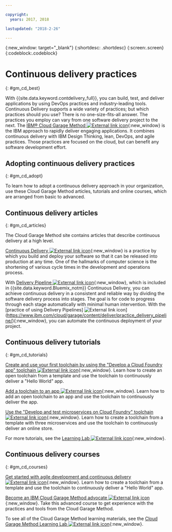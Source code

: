```yaml
---

copyright:
  years: 2017, 2018

lastupdated: "2018-2-26"

---
```

<!-- Copyright info at top of file: REQUIRED
    The copyright info is YAML content that must occur at the top of the MD file, before attributes are listed.
    It must be surrounded by 3 dashes.
    The value "years" can contain just one year or a two years separated by a comma. (years: 2014, 2016)
    Indentation as per the previous template must be preserved.
-->

{:new_window: target="_blank"}
{:shortdesc: .shortdesc}
{:screen:.screen}
{:codeblock:.codeblock}

# Continuous delivery practices
{: #gm_cd_best}



With {{site.data.keyword.contdelivery_full}}, you can build, test, and deliver applications by using DevOps practices and industry-leading tools. Continuous Delivery supports a wide variety of practices; but which practices should you use? There is no one-size-fits-all answer. The practices you employ can vary from one software delivery project to the next.  The [IBM&reg; Cloud Garage Method ![External link icon](../../icons/launch-glyph.svg "External link icon")](https://www.ibm.com/cloud/garage){:new_window} is the IBM approach to rapidly deliver engaging applications. It combines continuous delivery with IBM Design Thinking, lean, DevOps, and agile practices. Those practices are focused on the cloud, but can benefit any software development effort.


## Adopting continuous delivery practices
{: #gm_cd_adopt}

To learn how to adopt a continuous delivery approach in your organization, use these Cloud Garage Method articles, tutorials and online courses, which are arranged from basic to advanced.

## Continuous delivery articles
{: #gm_cd_articles}

The Cloud Garage Method site contains articles that describe continuous delivery at a high level.

[Continuous Delivery ![External link icon](../../icons/launch-glyph.svg "External link icon")](https://www.ibm.com/cloud/garage/content/deliver/practice_continuous_delivery/] ){:new_window} is a practice by which you build and deploy your software so that it can be released into production at any time. One of the hallmarks of computer science is the shortening of various cycle times in the development and operations process.

With [Delivery Pipeline ![External link icon](../../icons/launch-glyph.svg "External link icon")](https://www.ibm.com/cloud/garage/content/deliver/tool_delivery_pipeline/){:new_window}, which is included in {{site.data.keyword.Bluemix_notm}} Continuous Delivery, you can achieve continuous delivery in a consistent and reliable way by dividing the software delivery process into stages. The goal is for code to progress through each stage automatically with minimal human intervention.  With the [practice of using Delivery Pipelines] ![External link icon](../../icons/launch-glyph.svg "External link icon")](https://www.ibm.com/cloud/garage/content/deliver/practice_delivery_pipeline/){:new_window}, you can automate the continuous deployment of your project.

## Continuous delivery tutorials
{: #gm_cd_tutorials}

[Create and use your first toolchain by using the "Develop a Cloud Foundry app" toolchain ![External link icon](../../icons/launch-glyph.svg "External link icon")](https://www.ibm.com/cloud/garage/tutorials/introduce-develop-cloud-foundry-app-toolchain){:new_window}. Learn how to create an open toolchain from a template and use the toolchain to continuously deliver a "Hello World" app.

[Add a toolchain to an app ![External link icon](../../icons/launch-glyph.svg "External link icon")](https://www.ibm.com/cloud/garage/tutorials/add-a-toolchain-to-an-app?task=2){:new_window}. Learn how to add an open toolchain to an app and use the toolchain to continuously deliver the app.

[Use the "Develop and test microservices on Cloud Foundry" toolchain ![External link icon](../../icons/launch-glyph.svg "External link icon")](https://www.ibm.com/cloud/garage/tutorials/use-develop-test-microservices-on-cloud-foundry-toolchain){:new_window}. Learn how to create a toolchain from a template with three microservices and use the toolchain to continuously deliver an online store.

For more tutorials, see the [Learning Lab ![External link icon](../../icons/launch-glyph.svg "External link icon")](https://www.ibm.com/cloud/garage/category/courses){:new_window}.

## Continuous delivery courses
{: #gm_cd_courses}

[Get started with agile development and continuous delivery ![External link icon](../../icons/launch-glyph.svg "External link icon")](https://www.ibm.com/cloud/garage/content/course/get_started_agile_cd){:new_window}. Learn how to create a toolchain from a template and use the toolchain to continuously deliver a "Hello World" app.

[Become an IBM Cloud Garage Method advocate ![External link icon](../../icons/launch-glyph.svg "External link icon")](https://www.ibm.com/cloud/garage/content/course/gm_advocate){:new_window}. Take this advanced course to get experience with the practices and tools from the Cloud Garage Method.

To see all of the Cloud Garage Method learning materials, see the [Cloud Garage Method Learning Lab ![External link icon](../../icons/launch-glyph.svg "External link icon")](https://www.ibm.com/cloud/garage/category/courses){:new_window}.
